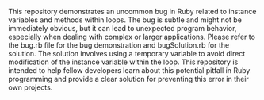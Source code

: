 This repository demonstrates an uncommon bug in Ruby related to instance variables and methods within loops. The bug is subtle and might not be immediately obvious, but it can lead to unexpected program behavior, especially when dealing with complex or larger applications. Please refer to the bug.rb file for the bug demonstration and bugSolution.rb for the solution. The solution involves using a temporary variable to avoid direct modification of the instance variable within the loop. This repository is intended to help fellow developers learn about this potential pitfall in Ruby programming and provide a clear solution for preventing this error in their own projects.